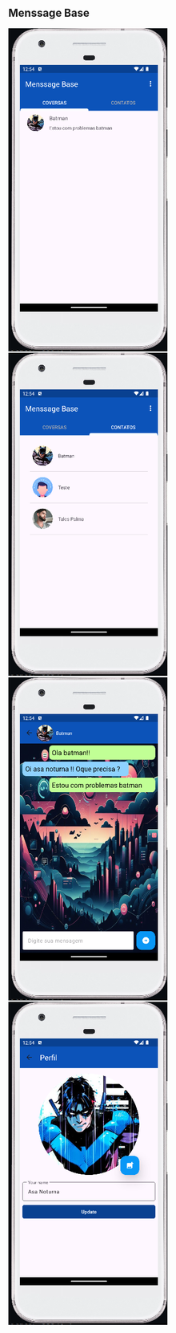 ## Menssage Base
<p aling="center">
<img src="images/image1.png"> <img src="images/image2.png">
<img src="images/image3.png"> <img src="images/image4.png">
</p>